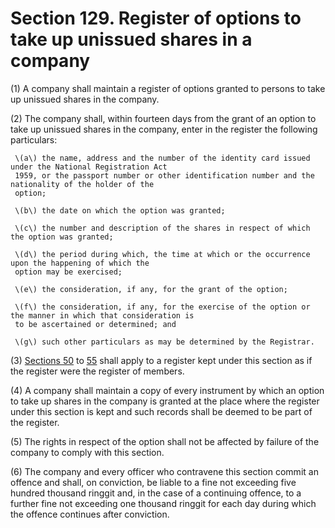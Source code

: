 # Section 129. Register of options to take up unissued shares in a company

\(1\) A company shall maintain a register of options granted to persons to take up unissued shares in the company.

\(2\) The company shall, within fourteen days from the grant of an option to take up unissued shares in the company, enter in the register the following particulars:

     \(a\) the name, address and the number of the identity card issued under the National Registration Act  
     1959, or the passport number or other identification number and the nationality of the holder of the  
     option;

     \(b\) the date on which the option was granted; 

     \(c\) the number and description of the shares in respect of which the option was granted;

     \(d\) the period during which, the time at which or the occurrence upon the happening of which the  
     option may be exercised;

     \(e\) the consideration, if any, for the grant of the option;

     \(f\) the consideration, if any, for the exercise of the option or the manner in which that consideration is  
     to be ascertained or determined; and

     \(g\) such other particulars as may be determined by the Registrar.

\(3\) [Sections 50](../../../part-2-formation-and-administration-of-companies/division-8-registered-office-and-registers/section-50.-register-of-members.md) to [55](../../../part-2-formation-and-administration-of-companies/division-8-registered-office-and-registers/section-55.-inspection-and-closing-of-register-of-members-and-index.md) shall apply to a register kept under this section as if the register were the register of members.

\(4\) A company shall maintain a copy of every instrument by which an option to take up shares in the company is granted at the place where the register under this section is kept and such records shall be deemed to be part of the register.

\(5\) The rights in respect of the option shall not be affected by failure of the company to comply with this section.

\(6\) The company and every officer who contravene this section commit an offence and shall, on conviction, be liable to a fine not exceeding five hundred thousand ringgit and, in the case of a continuing offence, to a further fine not exceeding one thousand ringgit for each day during which the offence continues after conviction.

